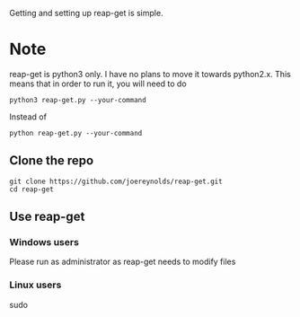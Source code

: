 Getting and setting up reap-get is simple.

# Note

reap-get is python3 only. I have no plans to move it towards python2.x.
This means that in order to run it, you will need to do
```
python3 reap-get.py --your-command
```
Instead of
```
python reap-get.py --your-command
```

## Clone the repo

```
git clone https://github.com/joereynolds/reap-get.git
cd reap-get
``` 

## Use reap-get

### Windows users
Please run as administrator as reap-get needs to modify files

### Linux users
sudo
